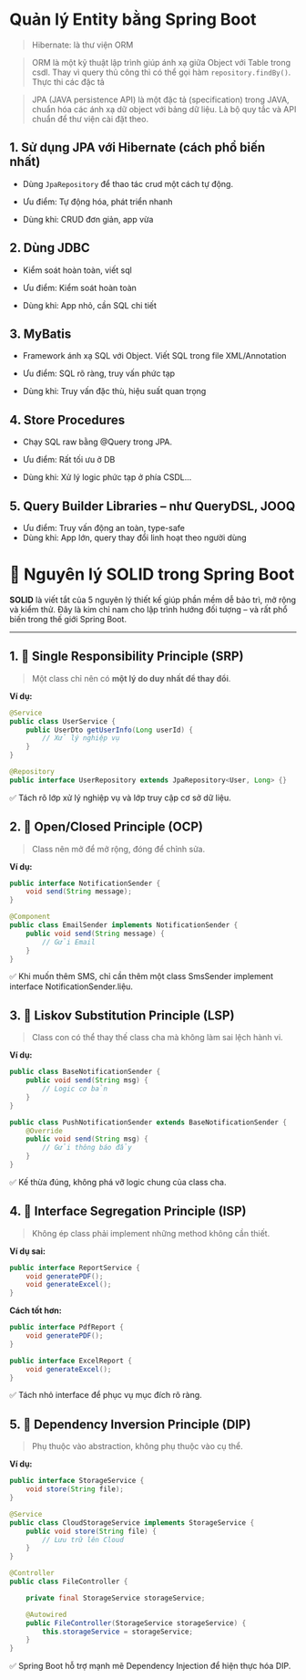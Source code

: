 # Quản lý Entity bằng Spring Boot

> Hibernate: là thư viện ORM

> ORM là một kỹ thuật lập trình giúp ánh xạ giữa Object với Table trong csdl. Thay vì query thủ công thì có thể gọi hàm `repository.findBy()`. Thực thi các đặc tả

> JPA (JAVA persistence API) là một đặc tả (specification) trong JAVA, chuẩn hóa các ánh xạ dữ object với bảng dữ liệu. Là bộ quy tắc và API chuẩn để thư viện cài đặt theo.

## 1. Sử dụng JPA với Hibernate (cách phổ biến nhất)

- Dùng `JpaRepository` để thao tác crud một cách tự động.

- Ưu điểm: Tự động hóa, phát triển nhanh
- Dùng khi: CRUD đơn giản, app vừa

## 2. Dùng JDBC

- Kiểm soát hoàn toàn, viết sql

- Ưu điểm: Kiểm soát hoàn toàn
- Dùng khi: App nhỏ, cần SQL chi tiết

## 3. MyBatis

- Framework ánh xạ SQL với Object. Viết SQL trong file XML/Annotation

- Ưu điểm: SQL rõ ràng, truy vấn phức tạp
- Dùng khi: Truy vấn đặc thù, hiệu suất quan trọng

## 4. Store Procedures

- Chạy SQL raw bằng @Query trong JPA.

- Ưu điểm: Rất tối ưu ở DB
- Dùng khi: Xử lý logic phức tạp ở phía CSDL...

## 5. Query Builder Libraries – như QueryDSL, JOOQ

- Ưu điểm: Truy vấn động an toàn, type-safe
- Dùng khi: App lớn, query thay đổi linh hoạt theo người dùng

# 🔷 Nguyên lý SOLID trong Spring Boot

**SOLID** là viết tắt của 5 nguyên lý thiết kế giúp phần mềm dễ bảo trì, mở rộng và kiểm thử. Đây là kim chỉ nam cho lập trình hướng đối tượng – và rất phổ biến trong thế giới Spring Boot.

---

## 1. 🧱 Single Responsibility Principle (SRP)

> Một class chỉ nên có **một lý do duy nhất để thay đổi**.

**Ví dụ:**

```java
@Service
public class UserService {
    public UserDto getUserInfo(Long userId) {
        // Xử lý nghiệp vụ
    }
}

@Repository
public interface UserRepository extends JpaRepository<User, Long> {}
```

✅ Tách rõ lớp xử lý nghiệp vụ và lớp truy cập cơ sở dữ liệu.

## 2. 🧱 Open/Closed Principle (OCP)

> Class nên mở để mở rộng, đóng để chỉnh sửa.

**Ví dụ:**

```java
public interface NotificationSender {
    void send(String message);
}

@Component
public class EmailSender implements NotificationSender {
    public void send(String message) {
        // Gửi Email
    }
}
```

✅ Khi muốn thêm SMS, chỉ cần thêm một class SmsSender implement interface NotificationSender.liệu.

## 3. 🧱 Liskov Substitution Principle (LSP)

> Class con có thể thay thế class cha mà không làm sai lệch hành vi.

**Ví dụ:**

```java
public class BaseNotificationSender {
    public void send(String msg) {
        // Logic cơ bản
    }
}

public class PushNotificationSender extends BaseNotificationSender {
    @Override
    public void send(String msg) {
        // Gửi thông báo đẩy
    }
}
```

✅ Kế thừa đúng, không phá vỡ logic chung của class cha.

## 4. 🧱 Interface Segregation Principle (ISP)

> Không ép class phải implement những method không cần thiết.

**Ví dụ sai:**

```java
public interface ReportService {
    void generatePDF();
    void generateExcel();
}
```

**Cách tốt hơn:**

```java
public interface PdfReport {
    void generatePDF();
}

public interface ExcelReport {
    void generateExcel();
}
```

✅ Tách nhỏ interface để phục vụ mục đích rõ ràng.

## 5. 🧱 Dependency Inversion Principle (DIP)

> Phụ thuộc vào abstraction, không phụ thuộc vào cụ thể.

**Ví dụ:**

```java
public interface StorageService {
    void store(String file);
}

@Service
public class CloudStorageService implements StorageService {
    public void store(String file) {
        // Lưu trữ lên Cloud
    }
}

@Controller
public class FileController {

    private final StorageService storageService;

    @Autowired
    public FileController(StorageService storageService) {
        this.storageService = storageService;
    }
}
```

✅ Spring Boot hỗ trợ mạnh mẽ Dependency Injection để hiện thực hóa DIP.
